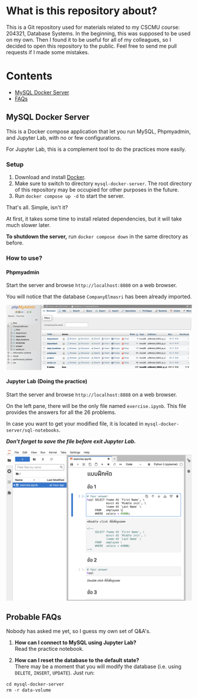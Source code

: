# What is this repository about?

This is a Git repository used for materials related to my CSCMU course: 204321, 
Database Systems. In the beginning, this was supposed to be used on my own. 
Then I found it to be useful for all of my colleagues, so I decided to open 
this repository to the public. Feel free to send me pull requests if I made 
some mistakes.

# Contents

- [MySQL Docker Server](#user-content-heading-mysql-docker-server)
- [FAQs](#user-content-faq)

<a name="heading-mysql-docker-server"></a>
## MySQL Docker Server

This is a Docker compose application that let you run MySQL, Phpmyadmin, and 
Jupyter Lab, with no or few configurations.

For Jupyter Lab, this is a complement tool to do the practices more easily.

### Setup

1. Download and install [Docker](https://docs.docker.com/get-started/).
2. Make sure to switch to directory `mysql-docker-server`. The root directory 
of this repository may be occupied for other purposes in the future.
3. Run `docker compose up -d` to start the server.

That's all. Simple, isn't it?

At first, it takes some time to install related dependencies, but it will take 
much slower later.

**To shutdown the server,** run `docker compose down` in the same directory as 
before.

### How to use?

#### Phpmyadmin 

Start the server and browse `http://localhost:8080` on a web browser.

You will notice that the database `CompanyElmasri` has been already imported.

![Screenshot for Phpmyadmin](readme-files/phpmyadmin-screenshot.png)

#### Jupyter Lab (Doing the practice)

Start the server and browse `http://localhost:8888` on a web browser. 

On the left pane, there will be the only file named `exercise.ipynb`. This file 
provides the answers for all the 26 problems.

In case you want to get your modified file, it is located in 
`mysql-docker-server/sql-notebooks`.

***Don't forget to save the file before exit Jupyter Lab.***

![Screenshot for Jupyter Lab](readme-files/jupyterlab-screenshot.png)

### 

<a name="faq"></a>
## Probable FAQs

Nobody has asked me yet, so I guess my own set of Q&A's.

1. **How can I connect to MySQL using Jupyter Lab?**<br>Read the practice 
notebook.

2. **How can I reset the database to the default state?**<br>There may be a
moment that you will modify the database (i.e. using `DELETE`, `INSERT`, `UPDATE`).
Just run:
```shell
cd mysql-docker-server
rm -r data-volume
```

